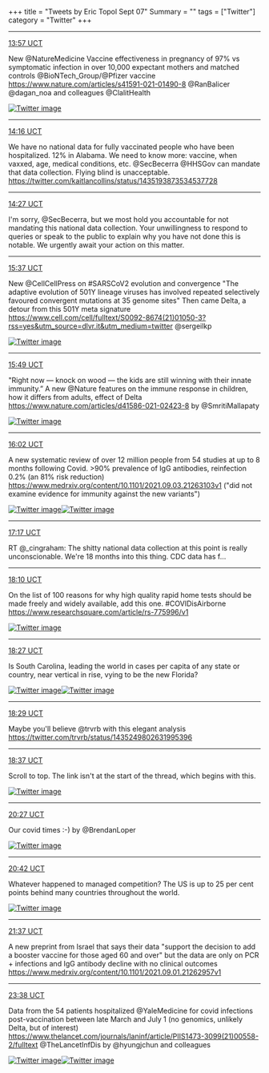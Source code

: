 +++
title = "Tweets by Eric Topol Sept 07"
Summary = ""
tags = ["Twitter"]
category = "Twitter"
+++


---

<a href="https://twitter.com/erictopol/status/1435240779673264137" target="_blank" rel="noreferer">13:57 UCT</a>

New @NatureMedicine
Vaccine effectiveness in pregnancy of 97% vs symptomatic infection in over 10,000 expectant mothers and matched controls @BioNTech_Group/@Pfizer vaccine  https://www.nature.com/articles/s41591-021-01490-8
@RanBalicer @dagan_noa and colleagues @ClalitHealth 

<a href="E-r_z3dUYAEfNIm.jpg"  ><img src="E-r_z3dUYAEfNIm.jpg" alt="Twitter image" ></img></a>

---

<a href="https://twitter.com/erictopol/status/1435245570294104067" target="_blank" rel="noreferer">14:16 UCT</a>

We have no national data for fully vaccinated people who have been hospitalized. 12% in Alabama.  We need to know more: vaccine, when vaxxed, age, medical conditions, etc. @SecBecerra @HHSGov can mandate that data collection. Flying blind is unacceptable. https://twitter.com/kaitlancollins/status/1435193873534537728



---

<a href="https://twitter.com/erictopol/status/1435248361540501517" target="_blank" rel="noreferer">14:27 UCT</a>

I'm sorry, @SecBecerra, but we most hold you accountable for not mandating this national data collection. Your unwillingness to respond to queries or speak to the public to explain why you have not done this is notable. We urgently await your action on this matter.



---

<a href="https://twitter.com/erictopol/status/1435266016204898304" target="_blank" rel="noreferer">15:37 UCT</a>

New @CellCellPress on #SARSCoV2 evolution and convergence
"The adaptive evolution of 501Y lineage viruses has involved repeated selectively favoured convergent mutations at 35 genome sites"
Then came Delta, a detour from this 501Y meta signature
https://www.cell.com/cell/fulltext/S0092-8674(21)01050-3?rss=yes&utm_source=dlvr.it&utm_medium=twitter
@sergeilkp 

<a href="E-sVcTdVUAsXCaW.jpg"  ><img src="E-sVcTdVUAsXCaW.jpg" alt="Twitter image" ></img></a>

---

<a href="https://twitter.com/erictopol/status/1435268880553807876" target="_blank" rel="noreferer">15:49 UCT</a>

"Right now — knock on wood — the kids are still winning with their innate immunity.”
A new @Nature features on the immune response in children, how it differs from adults, effect of Delta
https://www.nature.com/articles/d41586-021-02423-8
by @SmritiMallapaty 

<a href="E-sZN3TVQAE9QmI.jpg"  ><img src="E-sZN3TVQAE9QmI.jpg" alt="Twitter image" ></img></a>

---

<a href="https://twitter.com/erictopol/status/1435272196667031556" target="_blank" rel="noreferer">16:02 UCT</a>

A new systematic review of over 12 million people from 54 studies at up to 8 months following Covid. &gt;90% prevalence of IgG antibodies, reinfection 0.2% (an 81% risk reduction)  https://www.medrxiv.org/content/10.1101/2021.09.03.21263103v1 ("did not examine evidence for immunity against the new variants") 

<a href="E-sbJs4VIAIXT52.jpg"  ><img src="E-sbJs4VIAIXT52.jpg" alt="Twitter image" ></img></a><a href="E-sbwaCVcAc0nBR.jpg"  ><img src="E-sbwaCVcAc0nBR.jpg" alt="Twitter image" ></img></a>

---

<a href="https://twitter.com/erictopol/status/1435291080098926596" target="_blank" rel="noreferer">17:17 UCT</a>

RT @_cingraham: The shitty national data collection at this point is really unconscionable. We're 18 months into this thing. CDC data has f…



---

<a href="https://twitter.com/erictopol/status/1435304535237349376" target="_blank" rel="noreferer">18:10 UCT</a>

On the list of 100 reasons for why high quality rapid home tests should be made freely and widely available, add this one.
#COVIDisAirborne 
https://www.researchsquare.com/article/rs-775996/v1 

<a href="E-s5rpeVUAIOrMX.jpg"  ><img src="E-s5rpeVUAIOrMX.jpg" alt="Twitter image" ></img></a>

---

<a href="https://twitter.com/erictopol/status/1435308719814758400" target="_blank" rel="noreferer">18:27 UCT</a>

Is South Carolina, leading the world in cases per capita of any state or country, near vertical in rise, vying to be the new Florida? 

<a href="E-s9hn3UUAIe4ub.jpg"  ><img src="E-s9hn3UUAIe4ub.jpg" alt="Twitter image" ></img></a><a href="E-s9M7dVcAQNHet.jpg"  ><img src="E-s9M7dVcAQNHet.jpg" alt="Twitter image" ></img></a>

---

<a href="https://twitter.com/erictopol/status/1435309289896235008" target="_blank" rel="noreferer">18:29 UCT</a>

Maybe you'll believe @trvrb with this elegant analysis
https://twitter.com/trvrb/status/1435249802631995396



---

<a href="https://twitter.com/erictopol/status/1435311195687297026" target="_blank" rel="noreferer">18:37 UCT</a>

Scroll to top. The link isn't at the start of the thread, which begins with this. 

<a href="E-s_1XqUUAE0CSs.jpg"  ><img src="E-s_1XqUUAE0CSs.jpg" alt="Twitter image" ></img></a>

---

<a href="https://twitter.com/erictopol/status/1435338949950464001" target="_blank" rel="noreferer">20:27 UCT</a>

Our covid times :-)
by @BrendanLoper 

<a href="E-tZJH-VkAMqsCd.png"  ><img src="E-tZJH-VkAMqsCd.png" alt="Twitter image" ></img></a>

---

<a href="https://twitter.com/erictopol/status/1435342798803247104" target="_blank" rel="noreferer">20:42 UCT</a>

Whatever happened to managed competition?
The US is up to 25 per cent points behind many countries throughout the world. 

<a href="E-tcoZ3UYAA2cKx.jpg"  ><img src="E-tcoZ3UYAA2cKx.jpg" alt="Twitter image" ></img></a>

---

<a href="https://twitter.com/erictopol/status/1435356525665472514" target="_blank" rel="noreferer">21:37 UCT</a>

A new preprint from Israel that says their data "support the decision to add a booster vaccine for those aged 60 and over" but the data are only on PCR + infections and IgG antibody decline with no clinical outcomes
https://www.medrxiv.org/content/10.1101/2021.09.01.21262957v1



---

<a href="https://twitter.com/erictopol/status/1435387035766845440" target="_blank" rel="noreferer">23:38 UCT</a>

Data from the 54 patients hospitalized @YaleMedicine for covid infections post-vaccination between late March and July 1 (no genomics, unlikely Delta, but of interest)
https://www.thelancet.com/journals/laninf/article/PIIS1473-3099(21)00558-2/fulltext @TheLancetInfDis by @hyungjchun and colleagues 

<a href="E-uD_3DVIAAnsDb.jpg"  ><img src="E-uD_3DVIAAnsDb.jpg" alt="Twitter image" ></img></a><a href="E-uECdMUUAIjs5n.jpg"  ><img src="E-uECdMUUAIjs5n.jpg" alt="Twitter image" ></img></a>